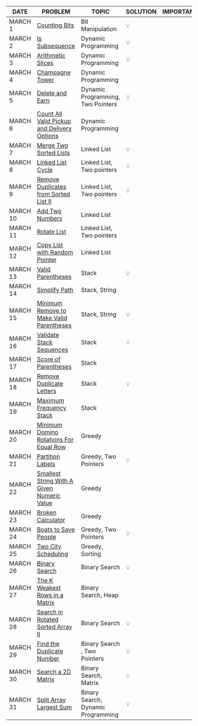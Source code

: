 |DATE|PROBLEM|TOPIC|SOLUTION|IMPORTANT|
|----|-------|-----|--------|---------|
|MARCH 1|[Counting Bits](https://leetcode.com/problems/counting-bits/)|Bit Manipulation|💡
|MARCH 2|[Is Subsequence](https://leetcode.com/problems/is-subsequence/)|Dynamic Programming|💡
|MARCH 3|[Arithmetic Slices](https://leetcode.com/problems/arithmetic-slices/)|Dynamic Programming|💡
|MARCH 4|[Champagne Tower](https://leetcode.com/problems/champagne-tower/)|Dynamic Programming|
|MARCH 5|[Delete and Earn](https://leetcode.com/problems/delete-and-earn/)|Dynamic Programming, Two Pointers|💡
|MARCH 6|[Count All Valid Pickup and Delivery Options](https://leetcode.com/problems/count-all-valid-pickup-and-delivery-options/)|Dynamic Programming|
|MARCH 7|[Merge Two Sorted Lists](https://leetcode.com/problems/merge-two-sorted-lists/)|Linked List|💡
|MARCH 8|[Linked List Cycle](https://leetcode.com/problems/linked-list-cycle/)|Linked List, Two pointers|💡
|MARCH 9|[Remove Duplicates from Sorted List II](https://leetcode.com/problems/remove-duplicates-from-sorted-list-ii/)|Linked List, Two pointers|💡
|MARCH 10|[Add Two Numbers](https://leetcode.com/problems/add-two-numbers/)|Linked List|
|MARCH 11|[Rotate List](https://leetcode.com/problems/rotate-list/)|Linked List, Two pointers|
|MARCH 12|[Copy List with Random Pointer](https://leetcode.com/problems/copy-list-with-random-pointer/)|Linked List|
|MARCH 13|[Valid Parentheses](https://leetcode.com/problems/valid-parentheses/)|Stack|💡
|MARCH 14|[Simplify Path](https://leetcode.com/problems/simplify-path/)|Stack, String|
|MARCH 15|[Minimum Remove to Make Valid Parentheses](https://leetcode.com/problems/minimum-remove-to-make-valid-parentheses/)|Stack, String|💡
|MARCH 16|[Validate Stack Sequences](https://leetcode.com/problems/validate-stack-sequences/)|Stack|💡
|MARCH 17|[Score of Parentheses](https://leetcode.com/problems/score-of-parentheses/)|Stack|
|MARCH 18|[Remove Duplicate Letters](https://leetcode.com/problems/remove-duplicate-letters/)|Stack|💡
|MARCH 19|[Maximum Frequency Stack](https://leetcode.com/problems/maximum-frequency-stack/)|Stack|
|MARCH 20|[Minimum Domino Rotations For Equal Row](https://leetcode.com/problems/minimum-domino-rotations-for-equal-row/)|Greedy|
|MARCH 21|[Partition Labels](https://leetcode.com/problems/partition-labels/)|Greedy, Two Pointers|💡
|MARCH 22|[Smallest String With A Given Numeric Value](https://leetcode.com/problems/smallest-string-with-a-given-numeric-value/)|Greedy|
|MARCH 23|[Broken Calculator](https://leetcode.com/problems/broken-calculator/)|Greedy|
|MARCH 24|[Boats to Save People](https://leetcode.com/problems/boats-to-save-people/)|Greedy, Two Pointers|💡
|MARCH 25|[Two City Scheduling](https://leetcode.com/problems/two-city-scheduling/)|Greedy, Sorting|
|MARCH 26|[Binary Search](https://leetcode.com/problems/binary-search/)|Binary Search|💡
|MARCH 27|[ The K Weakest Rows in a Matrix](https://leetcode.com/problems/the-k-weakest-rows-in-a-matrix/)|Binary Search, Heap|
|MARCH 28|[Search in Rotated Sorted Array II](https://leetcode.com/problems/search-in-rotated-sorted-array-ii/)|Binary Search|💡
|MARCH 29|[Find the Duplicate Number](https://leetcode.com/problems/find-the-duplicate-number/)|Binary Search , Two Pointers|💡
|MARCH 30|[Search a 2D Matrix](https://leetcode.com/problems/search-a-2d-matrix/)|Binary Search, Matrix|💡
|MARCH 31|[Split Array Largest Sum](https://leetcode.com/problems/split-array-largest-sum/)|Binary Search, Dynamic Programming|💡

